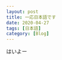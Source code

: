 ```yaml
---
layout: post
title: 一応日本語です
date: 2020-04-27
tags: [日本語]
category: [Blog]
---
```


はいよー<!-- more -->
